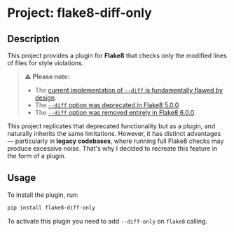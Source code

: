 # Project: flake8-diff-only

## Description

This project provides a plugin for **Flake8** that checks only the modified lines of files for style violations.

> ⚠️ **Please note:**
>
> * The [current implementation of `--diff` is fundamentally flawed by design](https://github.com/pycqa/flake8/issues/1389).
> * The [`--diff` option was deprecated in Flake8 5.0.0](https://flake8.pycqa.org/en/latest/release-notes/5.0.0.html#deprecations).
> * The [`--diff` option was removed entirely in Flake8 6.0.0](https://flake8.pycqa.org/en/latest/release-notes/6.0.0.html#backwards-incompatible-changes).

This project replicates that deprecated functionality but as a plugin, and naturally inherits the same limitations.
However, it has distinct advantages — particularly in **legacy codebases**, where running full Flake8 checks may produce excessive noise.
That's why I decided to recreate this feature in the form of a plugin.

## Usage

To install the plugin, run:

```bash
pip install flake8-diff-only
```

To activate this plugin you need to add `--diff-only` on `flake8` calling.
